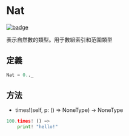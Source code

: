 # Nat

[![badge](https://img.shields.io/endpoint.svg?url=https%3A%2F%2Fgezf7g7pd5.execute-api.ap-northeast-1.amazonaws.com%2Fdefault%2Fsource_up_to_date%3Fowner%3Derg-lang%26repos%3Derg%26ref%3Dmain%26path%3Ddoc/EN/API/types/classes/Nat.md%26commit_hash%3D06f8edc9e2c0cee34f6396fd7c64ec834ffb5352)](https://gezf7g7pd5.execute-api.ap-northeast-1.amazonaws.com/default/source_up_to_date?owner=erg-lang&repos=erg&ref=main&path=doc/EN/API/types/classes/Nat.md&commit_hash=06f8edc9e2c0cee34f6396fd7c64ec834ffb5352)

表示自然數的類型。用于數組索引和范圍類型

## 定義

```python
Nat = 0.._
```

## 方法

* times!(self, p: () => NoneType) -> NoneType

```python
100.times! () =>
    print! "hello!"
```
